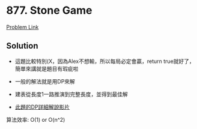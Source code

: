 # 877. Stone Game

[Problem Link](https://leetcode.com/problems/stone-game/)

## Solution

* 這題比較特別(X，因為Alex不想輸，所以每局必定會贏，return true就好了，簡單來講就是題目有瑕疵啦

* 一般的解法就是用DP來解
* 建表從長度1一路推演到完整長度，並得到最佳解
* [此題的DP詳細解說影片](https://www.youtube.com/watch?v=WxpIHvsu1RI)

算法效率: O(1) or O(n^2)<br>
